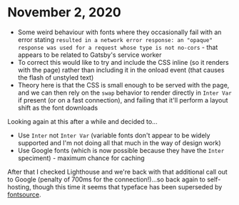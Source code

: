 # November 2, 2020

- Some weird behaviour with fonts where they occasionally fail with an error stating `resulted in a network error response: an "opaque" response was used for a request whose type is not no-cors` - that appears to be related to Gatsby's service worker
- To correct this would like to try and include the CSS inline (so it renders with the page) rather than including it in the onload event (that causes the flash of unstyled text)
- Theory here is that the CSS is small enough to be served with the page, and we can then rely on the `swap` behavior to render directly in `Inter Var` if present (or on a fast connection), and failing that it'll perform a layout shift as the font downloads

Looking again at this after a while and decided to...

- Use `Inter` not `Inter Var` (variable fonts don't appear to be widely supported and I'm not doing all that much in the way of design work)
- Use Google fonts (which is now possible because they have the `Inter` speciment) - maximum chance for caching

After that I checked Lighthouse and we're back with that additional call out to Google (penalty of 700ms for the connection!)...so back again to self-hosting, though this time it seems that typeface has been superseded by [fontsource].

[fontsource]: https://fontsource.github.io/
